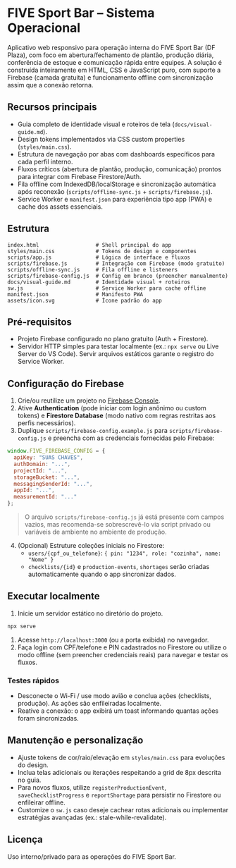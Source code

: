 # FIVE Sport Bar – Sistema Operacional

Aplicativo web responsivo para operação interna do FIVE Sport Bar (DF Plaza), com foco em abertura/fechamento de plantão, produção diária, conferência de estoque e comunicação rápida entre equipes. A solução é construída inteiramente em HTML, CSS e JavaScript puro, com suporte a Firebase (camada gratuita) e funcionamento offline com sincronização assim que a conexão retorna.

## Recursos principais

- Guia completo de identidade visual e roteiros de tela (`docs/visual-guide.md`).
- Design tokens implementados via CSS custom properties (`styles/main.css`).
- Estrutura de navegação por abas com dashboards específicos para cada perfil interno.
- Fluxos críticos (abertura de plantão, produção, comunicação) prontos para integrar com Firebase Firestore/Auth.
- Fila offline com IndexedDB/localStorage e sincronização automática após reconexão (`scripts/offline-sync.js` + `scripts/firebase.js`).
- Service Worker e `manifest.json` para experiência tipo app (PWA) e cache dos assets essenciais.

## Estrutura

```text
index.html                  # Shell principal do app
styles/main.css             # Tokens de design e componentes
scripts/app.js              # Lógica de interface e fluxos
scripts/firebase.js         # Integração com Firebase (modo gratuito)
scripts/offline-sync.js     # Fila offline e listeners
scripts/firebase-config.js  # Config em branco (preencher manualmente)
docs/visual-guide.md        # Identidade visual + roteiros
sw.js                       # Service Worker para cache offline
manifest.json               # Manifesto PWA
assets/icon.svg             # Ícone padrão do app
```

## Pré-requisitos

- Projeto Firebase configurado no plano gratuito (Auth + Firestore).
- Servidor HTTP simples para testar localmente (ex.: `npx serve` ou Live Server do VS Code). Servir arquivos estáticos garante o registro do Service Worker.

## Configuração do Firebase

1. Crie/ou reutilize um projeto no [Firebase Console](https://console.firebase.google.com/).
2. Ative **Authentication** (pode iniciar com login anônimo ou custom tokens) e **Firestore Database** (modo nativo com regras restritas aos perfis necessários).
3. Duplique `scripts/firebase-config.example.js` para `scripts/firebase-config.js` e preencha com as credenciais fornecidas pelo Firebase:

```js
window.FIVE_FIREBASE_CONFIG = {
  apiKey: "SUAS CHAVES",
  authDomain: "...",
  projectId: "...",
  storageBucket: "...",
  messagingSenderId: "...",
  appId: "...",
  measurementId: "..."
};
```

> O arquivo `scripts/firebase-config.js` já está presente com campos vazios, mas recomenda-se sobrescrevê-lo via script privado ou variáveis de ambiente no ambiente de produção.

4. (Opcional) Estruture coleções iniciais no Firestore:
   - `users/{cpf_ou_telefone}`: `{ pin: "1234", role: "cozinha", name: "Nome" }`
   - `checklists/{id}` e `production-events`, `shortages` serão criadas automaticamente quando o app sincronizar dados.

## Executar localmente

1. Inicie um servidor estático no diretório do projeto.

```powershell
npx serve
```

1. Acesse `http://localhost:3000` (ou a porta exibida) no navegador.
2. Faça login com CPF/telefone e PIN cadastrados no Firestore ou utilize o modo offline (sem preencher credenciais reais) para navegar e testar os fluxos.

### Testes rápidos

- Desconecte o Wi-Fi / use modo avião e conclua ações (checklists, produção). As ações são enfileiradas localmente.
- Reative a conexão: o app exibirá um toast informando quantas ações foram sincronizadas.

## Manutenção e personalização

- Ajuste tokens de cor/raio/elevação em `styles/main.css` para evoluções do design.
- Inclua telas adicionais ou iterações respeitando a grid de 8px descrita no guia.
- Para novos fluxos, utilize `registerProductionEvent`, `saveChecklistProgress` e `reportShortage` para persistir no Firestore ou enfileirar offline.
- Customize o `sw.js` caso deseje cachear rotas adicionais ou implementar estratégias avançadas (ex.: stale-while-revalidate).

## Licença

Uso interno/privado para as operações do FIVE Sport Bar.